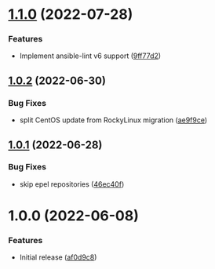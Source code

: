 # [1.1.0](https://github.com/de-it-krachten/ansible-role-centos2rocky/compare/v1.0.2...v1.1.0) (2022-07-28)


### Features

* Implement ansible-lint v6 support ([9ff77d2](https://github.com/de-it-krachten/ansible-role-centos2rocky/commit/9ff77d20ba23c1e5af8941e00189bc4a474abca4))

## [1.0.2](https://github.com/de-it-krachten/ansible-role-centos2rocky/compare/v1.0.1...v1.0.2) (2022-06-30)


### Bug Fixes

* split CentOS update from RockyLinux migration ([ae9f9ce](https://github.com/de-it-krachten/ansible-role-centos2rocky/commit/ae9f9ce2f4a53f8cac22b13f337468dd20db85c4))

## [1.0.1](https://github.com/de-it-krachten/ansible-role-centos2rocky/compare/v1.0.0...v1.0.1) (2022-06-28)


### Bug Fixes

* skip epel repositories ([46ec40f](https://github.com/de-it-krachten/ansible-role-centos2rocky/commit/46ec40f037077804645e78cc60ffb120a9f906d5))

# 1.0.0 (2022-06-08)


### Features

* Initial release ([af0d9c8](https://github.com/de-it-krachten/ansible-role-centos2rocky/commit/af0d9c874ec67a85f9d94efb4c93c69ed8acb31e))
